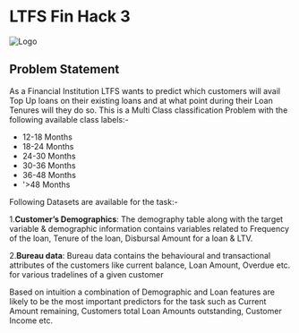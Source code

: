 # LTFS Fin Hack 3
<img src="logo.png" alt="Logo">

## Problem Statement

As a Financial Institution LTFS wants to predict which customers will avail Top Up loans on their existing loans and at what point during their Loan Tenures will they do so. This is a Multi Class classification Problem with the following available class labels:-  
* 12-18 Months
* 18-24 Months
* 24-30 Months
* 30-36 Months
* 36-48 Months
* '>48 Months  

Following Datasets are available for the task:- 

1.**Customer’s Demographics**: The demography table along with the target variable & demographic information contains variables related to Frequency of the loan, Tenure of the loan, Disbursal Amount for a loan & LTV.  

2.**Bureau data**:  Bureau data contains the behavioural and transactional attributes of the customers like current balance, Loan Amount, Overdue etc. for various tradelines of a given customer  

Based on intuition a combination of Demographic and Loan features are likely to be the most important predictors for the task such as Current Amount remaining, Customers total Loan Amounts outstanding, Customer Income etc. 
